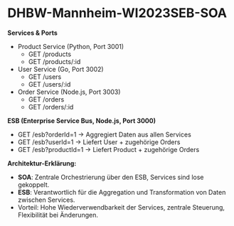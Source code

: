 # DHBW-Mannheim-WI2023SEB-SOA

**Services & Ports**
- Product Service (Python, Port 3001)
  - GET /products
  - GET /products/:id
- User Service (Go, Port 3002)
  - GET /users
  - GET /users/:id
- Order Service (Node.js, Port 3003)
  - GET /orders
  - GET /orders/:id

**ESB (Enterprise Service Bus, Node.js, Port 3000)**
- GET /esb?orderId=1 → Aggregiert Daten aus allen Services
- GET /esb?userId=1 → Liefert User + zugehörige Orders
- GET /esb?productId=1 → Liefert Product + zugehörige Orders

**Architektur-Erklärung:**
- **SOA**: Zentrale Orchestrierung über den ESB, Services sind lose gekoppelt.
- **ESB**: Verantwortlich für die Aggregation und Transformation von Daten zwischen Services.
- Vorteil: Hohe Wiederverwendbarkeit der Services, zentrale Steuerung, Flexibilität bei Änderungen.
